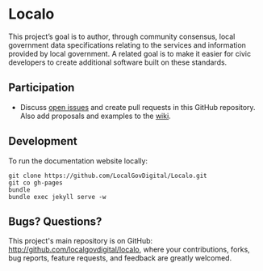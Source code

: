 # Localo

This project’s goal is to author, through community consensus, local government data specifications relating to the services and information provided by local government. A related goal is to make it easier for civic developers to create additional software built on these standards.

## Participation

* Discuss [open issues](https://github.com/localgovdigital/localo/issues) and create pull requests in this GitHub repository. Also add proposals and examples to the [wiki](https://github.com/LocalGovDigital/localo/wiki).

## Development

To run the documentation website locally:

    git clone https://github.com/LocalGovDigital/Localo.git
    git co gh-pages
    bundle
    bundle exec jekyll serve -w

## Bugs? Questions?

This project's main repository is on GitHub: http://github.com/localgovdigital/localo, where your contributions, forks, bug reports, feature requests, and feedback are greatly welcomed.
